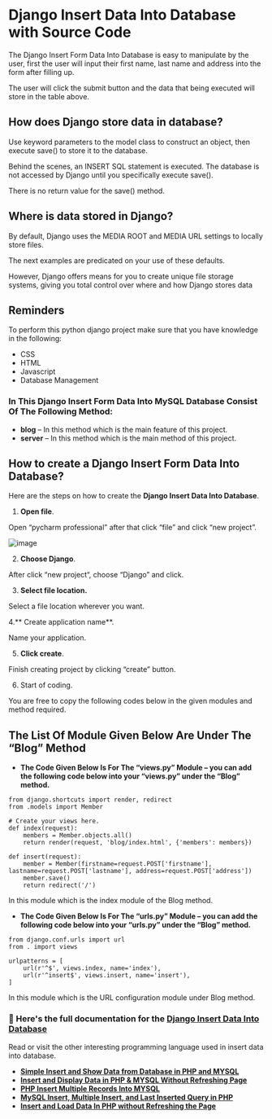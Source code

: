 # Django Insert Data Into Database with Source Code

The Django Insert Form Data Into Database is easy to manipulate by the user, first the user will input their first name, last name and address into the form after filling up.

The user will click the submit button and the data that being executed will store in the table above.

## How does Django store data in database?

Use keyword parameters to the model class to construct an object, then execute save() to store it to the database.

Behind the scenes, an INSERT SQL statement is executed. The database is not accessed by Django until you specifically execute save(). 

There is no return value for the save() method.

## Where is data stored in Django?

By default, Django uses the MEDIA ROOT and MEDIA URL settings to locally store files.

The next examples are predicated on your use of these defaults.

However, Django offers means for you to create unique file storage systems, giving you total control over where and how Django stores data

## Reminders

To perform this python django project make sure that you have knowledge in the following:

* CSS
* HTML
* Javascript
* Database Management

### In This Django Insert Form Data Into MySQL Database Consist Of The Following Method:

* **blog** – In this method which is the main feature of this project.
* **server** – In this method which is the main method of this project.

## How to create a Django Insert Form Data Into Database?

Here are the steps on how to create the **Django Insert Data Into Database**.

1. **Open file**.

Open “pycharm professional” after that click “file” and click “new project”.

![image](https://github.com/user-attachments/assets/9ed76861-d521-4f3c-8146-3cfdfb230265)

2. **Choose Django**.

After click “new project“, choose “Django” and click.

3. **Select file location.**

Select a file location wherever you want.

4.** Create application name**.

Name your application.

5. **Click create**.

Finish creating project by clicking “create” button.

6. Start of coding.

You are free to copy the following codes below in the given modules and method required.


## The List Of Module Given Below Are Under The “Blog” Method

* **The Code Given Below Is For The “views.py” Module – you can add the following code below into your “views.py” under the “Blog” method.**

```
from django.shortcuts import render, redirect
from .models import Member

# Create your views here.
def index(request):
    members = Member.objects.all()
    return render(request, 'blog/index.html', {'members': members})

def insert(request):
    member = Member(firstname=request.POST['firstname'], lastname=request.POST['lastname'], address=request.POST['address'])
    member.save()
    return redirect('/')

```

In this module which is the index module of the Blog method.

* **The Code Given Below Is For The “urls.py” Module – you can add the following code below into your “urls.py” under the “Blog” method.**

```
from django.conf.urls import url
from . import views

urlpatterns = [
    url(r'^$', views.index, name='index'),
    url(r'^insert$', views.insert, name='insert'),
]
```



In this module which is the URL configuration module under Blog method.

### 📌 Here's the full documentation for the [Django Insert Data Into Database](https://itsourcecode.com/free-projects/python-projects/django-insert-data-into-database-with-source-code/)


Read or visit the other interesting programming language used in insert data into database.

* **[Simple Insert and Show Data from Database in PHP and MYSQL](https://itsourcecode.com/free-projects/php-project/simple-insert-data-database-php/)**
* **[Insert and Display Data in PHP & MYSQL Without Refreshing Page](https://itsourcecode.com/free-projects/php-project/insert-and-display-data-in-php-mysql-without-refreshing-page/)**
* **[PHP Insert Multiple Records Into MYSQL](https://itsourcecode.com/free-projects/php-project/php-insert-multiple-records-into-mysql/)**
* **[MySQL Insert, Multiple Insert, and Last Inserted Query in PHP](https://itsourcecode.com/free-projects/php-project/mysql-insert-query/)**
* **[Insert and Load Data In PHP without Refreshing the Page](https://itsourcecode.com/free-projects/php-project/insert-load-record-without-refreshing-page/)**
